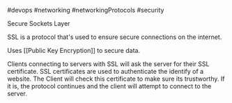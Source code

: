#devops 
#networking 
#networkingProtocols 
#security 

Secure Sockets Layer

SSL is a protocol that's used to ensure secure connections on the internet. 

Uses [[Public Key Encryption]] to secure data.

Clients connecting to servers with SSL will ask the server for their SSL certificate. SSL certificates are used to authenticate the identify of a website. The Client will check this certificate to make sure its trustworthy. If it is, the protocol continues and the client will attempt to connect to the server. 